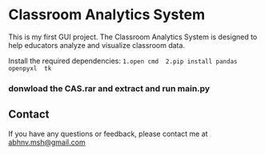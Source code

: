 # Classroom Analytics System

This is my first GUI project. The Classroom Analytics System is designed to help educators 
analyze and visualize classroom data.

Install the required dependencies:
    ```
    1.open cmd 
    2.pip install pandas  openpyxl  tk
    ```
### donwload the CAS.rar and extract and run main.py 
## Contact

If you have any questions or feedback, please contact me at abhnv.msh@gmail.com
